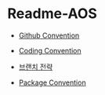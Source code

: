# Readme-AOS

- [Github Convention](https://www.notion.so/Github-Convention-006b3cb42d584249957941bc72a727ea)

- [Coding Convention](https://www.notion.so/b4d6d7ad8dc14b0ba6f85d853f87582b?v=c9f16f183a7e45c2a9f2e70ec87212a4)

- [브랜치 전략](https://www.notion.so/Branch-1f8e8feb655848c89e23f4b7b7915454)

- [Package Convention](https://www.notion.so/Package-Convention-a5bf273b90804ab980189cb1786edd76)


